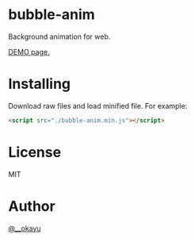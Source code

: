 # bubble-anim
Background animation for web.

[DEMO page.](https://okayumoka.github.io/bubble-anim/)

# Installing

Download raw files and load minified file. For example:

```html
<script src="./bubble-anim.min.js"></script>
```



# License
MIT


# Author
[@__okayu](https://twitter.com/__okayu)

